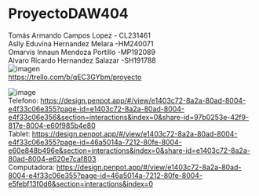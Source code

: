 # ProyectoDAW404
Tomás Armando Campos Lopez - CL231461
<br>
Aslly Eduvina Hernandez Melara -HM240071
<br>
Omarvis Innaun Mendoza Portillo -MP192089
<br>
Alvaro Ricardo Hernandez Salazar -SH191788
<br>
![imagen](https://github.com/user-attachments/assets/e1658887-9f69-485e-80a0-b3852b658697)
<br>
https://trello.com/b/qEC3GYbm/proyecto

![image](https://github.com/user-attachments/assets/999008a3-4107-4fc8-a89c-69b9000f18fb)
<br>
Telefono: https://design.penpot.app/#/view/e1403c72-8a2a-80ad-8004-e4f33c06e355?page-id=e1403c72-8a2a-80ad-8004-e4f33c06e356&section=interactions&index=0&share-id=97b0253e-42f9-817e-8004-e60f985b4e80
<br>
Tablet: https://design.penpot.app/#/view/e1403c72-8a2a-80ad-8004-e4f33c06e355?page-id=46a5014a-7212-80fe-8004-e60e848b496e&section=interactions&index=0&share-id=e1403c72-8a2a-80ad-8004-e620e7caf803
<br>
Computadora: https://design.penpot.app/#/view/e1403c72-8a2a-80ad-8004-e4f33c06e355?page-id=46a5014a-7212-80fe-8004-e5febf13f0d6&section=interactions&index=0

